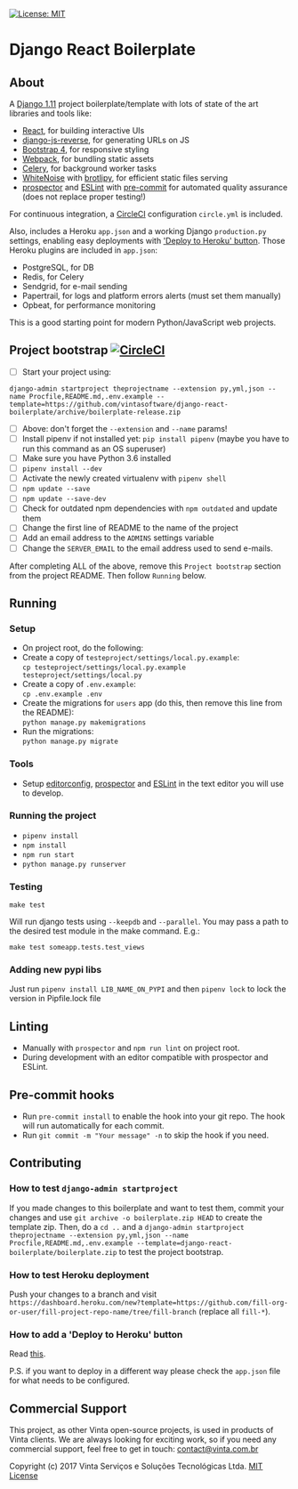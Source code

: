 [![License: MIT](https://img.shields.io/github/license/vintasoftware/django-react-boilerplate.svg)](LICENSE.txt)

# Django React Boilerplate

## About
A [Django 1.11](https://www.djangoproject.com/) project boilerplate/template with lots of state of the art libraries and tools like:
- [React](https://facebook.github.io/react/), for building interactive UIs
- [django-js-reverse](https://github.com/ierror/django-js-reverse), for generating URLs on JS
- [Bootstrap 4](https://v4-alpha.getbootstrap.com/), for responsive styling
- [Webpack](https://webpack.js.org/), for bundling static assets
- [Celery](http://www.celeryproject.org/), for background worker tasks
- [WhiteNoise](http://whitenoise.evans.io/en/stable/) with [brotlipy](https://github.com/python-hyper/brotlipy), for efficient static files serving
- [prospector](https://prospector.landscape.io/en/master/) and [ESLint](https://eslint.org/) with [pre-commit](http://pre-commit.com/) for automated quality assurance (does not replace proper testing!)

For continuous integration, a [CircleCI](https://circleci.com/) configuration `circle.yml` is included.

Also, includes a Heroku `app.json` and a working Django `production.py` settings, enabling easy deployments with ['Deploy to Heroku' button](https://devcenter.heroku.com/articles/heroku-button). Those Heroku plugins are included in `app.json`:
- PostgreSQL, for DB
- Redis, for Celery
- Sendgrid, for e-mail sending
- Papertrail, for logs and platform errors alerts (must set them manually)
- Opbeat, for performance monitoring

This is a good starting point for modern Python/JavaScript web projects.

## Project bootstrap [![CircleCI](https://circleci.com/gh/vintasoftware/django-react-boilerplate.svg?style=svg)](https://circleci.com/gh/vintasoftware/django-react-boilerplate)
- [ ] Start your project using:
```
django-admin startproject theprojectname --extension py,yml,json --name Procfile,README.md,.env.example --template=https://github.com/vintasoftware/django-react-boilerplate/archive/boilerplate-release.zip
```
- [ ] Above: don't forget the `--extension` and `--name` params!
- [ ] Install pipenv if not installed yet: `pip install pipenv` (maybe you have to run this command as an OS superuser)
- [ ] Make sure you have Python 3.6 installed
- [ ] `pipenv install --dev`
- [ ] Activate the newly created virtualenv with `pipenv shell`
- [ ] `npm update --save`
- [ ] `npm update --save-dev`
- [ ] Check for outdated npm dependencies with `npm outdated` and update them
- [ ] Change the first line of README to the name of the project
- [ ] Add an email address to the `ADMINS` settings variable
- [ ] Change the `SERVER_EMAIL` to the email address used to send e-mails.

After completing ALL of the above, remove this `Project bootstrap` section from the project README. Then follow `Running` below.

## Running
### Setup
- On project root, do the following:
- Create a copy of ``testeproject/settings/local.py.example``:  
  `cp testeproject/settings/local.py.example testeproject/settings/local.py`
- Create a copy of ``.env.example``:  
  `cp .env.example .env`
- Create the migrations for `users` app (do this, then remove this line from the README):  
  `python manage.py makemigrations`
- Run the migrations:  
  `python manage.py migrate`

### Tools
- Setup [editorconfig](http://editorconfig.org/), [prospector](https://prospector.landscape.io/en/master/) and [ESLint](http://eslint.org/) in the text editor you will use to develop.

### Running the project
- `pipenv install`
- `npm install`
- `npm run start`
- `python manage.py runserver`

### Testing
`make test`

Will run django tests using `--keepdb` and `--parallel`. You may pass a path to the desired test module in the make command. E.g.:

`make test someapp.tests.test_views`

### Adding new pypi libs
Just run `pipenv install LIB_NAME_ON_PYPI` and then `pipenv lock` to lock the version in Pipfile.lock file

## Linting
- Manually with `prospector` and `npm run lint` on project root.
- During development with an editor compatible with prospector and ESLint.

## Pre-commit hooks
- Run `pre-commit install` to enable the hook into your git repo. The hook will run automatically for each commit.
- Run `git commit -m "Your message" -n` to skip the hook if you need.

## Contributing
### How to test `django-admin startproject`
If you made changes to this boilerplate and want to test them, commit your changes and use `git archive -o boilerplate.zip HEAD` to create the template zip. Then, do a `cd ..` and a `django-admin startproject theprojectname --extension py,yml,json --name Procfile,README.md,.env.example --template=django-react-boilerplate/boilerplate.zip` to test the project bootstrap.

### How to test Heroku deployment
Push your changes to a branch and visit `https://dashboard.heroku.com/new?template=https://github.com/fill-org-or-user/fill-project-repo-name/tree/fill-branch` (replace all `fill-*`).

### How to add a 'Deploy to Heroku' button
Read [this](https://devcenter.heroku.com/articles/heroku-button#adding-the-heroku-button).

P.S. if you want to deploy in a different way please check the `app.json` file for what needs to be configured.

## Commercial Support
This project, as other Vinta open-source projects, is used in products of Vinta clients. We are always looking for exciting work, so if you need any commercial support, feel free to get in touch: contact@vinta.com.br

Copyright (c) 2017 Vinta Serviços e Soluções Tecnológicas Ltda.
[MIT License](LICENSE.txt)
